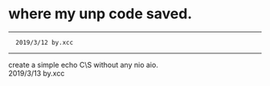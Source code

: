 # where my unp code saved.

---

      2019/3/12 by.xcc  
---
create a simple echo C\S without any nio aio.  
				2019/3/13 by.xcc

